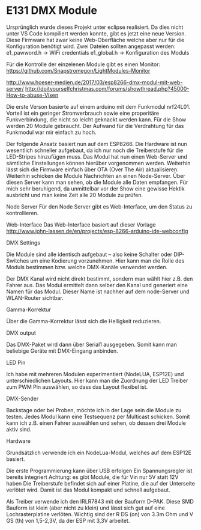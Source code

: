 # E131 DMX Module

Ursprünglich wurde dieses Projekt unter eclipse realisiert.
Da dies nicht unter VS Code kompiliert werden konnte, gibt es jetzt eine neue Version.
Diese Firmware hat zwar keine Web-Oberfläche welche aber nur für die Konfiguration benötigt wird.
Zwei Dateien sollten angepasst werden:
	e1_pawword.h -> WiFi credentials
	e1_global.h -> Konfiguration des Moduls

Für die Kontrolle der einzelenen Module gibt es einen Monitor:
https://github.com/Snapstromegon/LightModules-Monitor


http://www.hoeser-medien.de/2017/03/esp8266-dmx-modul-mit-web-server/ 
http://doityourselfchristmas.com/forums/showthread.php?45000-How-to-abuse-Vixen

Die erste Verson basierte auf einem arduino mit dem Funkmodul nrf24L01. Vorteil ist ein geringer Stromverbrauch sowie eine properitäre Funkverbindung, die nicht so leicht geknackt werden kann. Für die Show werden 20 Module gebraucht. Der Aufwand für die Verdrahtung für das Funkmodul war mir einfach zu hoch.

Der folgende Ansatz basiert nun auf dem ESP8266. Die Hardware ist nun wesentlich schneller aufgebaut, da ich nur noch die Treiberstufe für die LED-Stripes hinzufügen muss. Das Modul hat nun einen Web-Server und sämtliche Einstellungen können hierüber vorgenommen werden. Weiterhin lässt sich die Firmware einfach über OTA (Over The Air) aktualisieren. Weiterhin schicken die Module Nachrichten an einen Node-Server. Über diesen Server kann man sehen, ob die Module alle Daten empfangen. Für mich sehr beruhigend, da unmittelbar vor der Show eine gewisse Hektik ausbricht und man keine Zeit alle 20 Module zu prüfen.

Node Server Für den Node Server gibt es Web-Interface, um den Status zu kontrollieren.

Web-Interface Das Web-Interface basiert auf dieser Vorlage http://www.john-lassen.de/en/projects/esp-8266-arduino-ide-webconfig

DMX Settings

Die Module sind alle identisch aufgebaut – also keine Schalter oder DIP-Switches um eine Kodierung vorzunehmen. Hier kann man die Rolle des Moduls bestimmen bzw. welche DMX-Kanäle verwendet werden.

Der DMX Kanal wird nicht direkt bestimmt, sondern man wählt hier z.B. den Fahrer aus. Das Modul ermittelt dann selber den Kanal und generiert eine Namen für das Modul. Dieser Name ist nachher auf dem node-Server und WLAN-Router sichtbar.

Gamma-Korrektur

Über die Gamma-Korrektur lässt sich die Helligkeit reduzieren.

DMX output

Das DMX-Paket wird dann über Serial1 ausgegeben. Somit kann man beliebige Geräte mit DMX-Eingang anbinden.

LED Pin

Ich habe mit mehreren Modulen experimentiert (NodeLUA, ESP12E) und unterschiedlichen Layouts. Hier kann man die Zuordnung der LED Treiber zum PWM Pin auswählen, so dass das Layout flexibel ist.

DMX-Sender

Backstage oder bei Proben, möchte ich in der Lage sein die Module zu testen. Jedes Modul kann eine Testsequenz per Multicast schicken. Somit kann ich z.B. einen Fahrer auswählen und sehen, ob dessen drei Module aktiv sind.

Hardware

Grundsätzlich verwende ich ein NodeLua-Modul, welches auf dem ESP12E basiert.

Die erste Programmierung kann über USB erfolgen Ein Spannungsregler ist bereits integriert Achtung: es gibt Module, die für Vin nur 5V statt 12V haben Die Treiberstufe befindet sich auf einer Platine, die auf der Unterseite verlötet wird. Damit ist das Modul kompakt und schnell aufgebaut.

Als Treiber verwende ich den IRLR7843 mit der Bauform D-PAK. Diese SMD Bauform ist klein (aber nicht zu klein) und lässt sich gut auf eine Lochrasterplatine verlöten. Wichtig sind der R DS (on) von 3.3m Ohm und V GS (th) von 1,5-2,3V, da der ESP mit 3,3V arbeitet.
